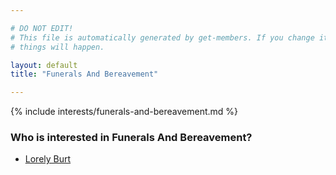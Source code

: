 ```yaml
---

# DO NOT EDIT!
# This file is automatically generated by get-members. If you change it, bad
# things will happen.

layout: default
title: "Funerals And Bereavement"

---
```


{% include interests/funerals-and-bereavement.md %}

### Who is interested in Funerals And Bereavement?


* [Lorely Burt](members/lorely-burt.html)
